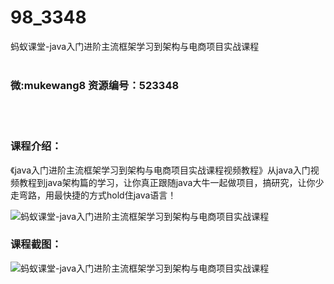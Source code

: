 # 98_3348
蚂蚁课堂-java入门进阶主流框架学习到架构与电商项目实战课程
<br/></br>
<h3>微:mukewang8 资源编号：523348</h3>
<br/></br>
<h3>课程介绍：</h3>
<p>《java入门进阶主流框架学习到架构与电商项目实战课程视频教程》从java入门视频教程到java架构篇的学习，让你真正跟随java大牛一起做项目，搞研究，让你少走弯路，用最快捷的方式hold住java语言！</p>
<p><img src="https://www.ko996.com/wp-content/uploads/img/2018/08/2-26-300x208.png" alt="蚂蚁课堂-java入门进阶主流框架学习到架构与电商项目实战课程"></p>
<h3>课程截图：</h3>
<p><img src="https://www.ko996.com/wp-content/uploads/img/2018/08/3-21.png" alt="蚂蚁课堂-java入门进阶主流框架学习到架构与电商项目实战课程"></p>
